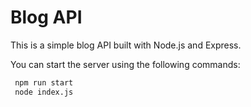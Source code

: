# Blog API

This is a simple blog API built with Node.js and Express.

   You can start the server using the following commands:
   ```bash
    npm run start
    node index.js
